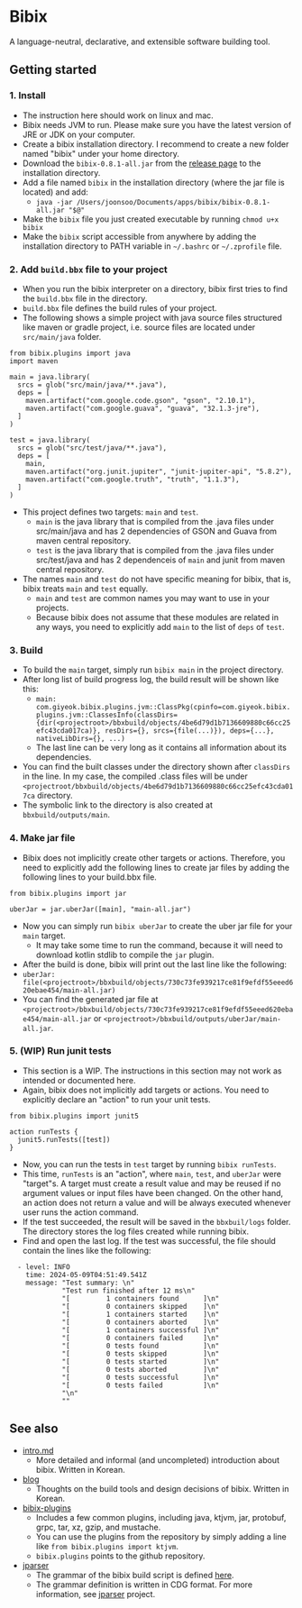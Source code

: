 # Bibix

A language-neutral, declarative, and extensible software building tool.


## Getting started

### 1. Install

  * The instruction here should work on linux and mac.
  * Bibix needs JVM to run. Please make sure you have the latest version of JRE or JDK on your computer.
  * Create a bibix installation directory. I recommend to create a new folder named "bibix" under your home directory.
  * Download the `bibix-0.8.1-all.jar` from the [release page](https://github.com/Joonsoo/bibix/releases/tag/0.8.1) to the installation directory.
  * Add a file named `bibix` in the installation directory (where the jar file is located) and add:
    * `java -jar /Users/joonsoo/Documents/apps/bibix/bibix-0.8.1-all.jar "$@"`
  * Make the `bibix` file you just created executable by running `chmod u+x bibix`
  * Make the `bibix` script accessible from anywhere by adding the installation directory to PATH variable in `~/.bashrc` or `~/.zprofile` file.

### 2. Add `build.bbx` file to your project

  * When you run the bibix interpreter on a directory, bibix first tries to find the `build.bbx` file in the directory.
  * `build.bbx` file defines the build rules of your project.
  * The following shows a simple project with java source files structured like maven or gradle project, i.e. source files are located under `src/main/java` folder.

```
from bibix.plugins import java
import maven

main = java.library(
  srcs = glob("src/main/java/**.java"),
  deps = [
    maven.artifact("com.google.code.gson", "gson", "2.10.1"),
    maven.artifact("com.google.guava", "guava", "32.1.3-jre"),
  ]
)

test = java.library(
  srcs = glob("src/test/java/**.java"),
  deps = [
    main,
    maven.artifact("org.junit.jupiter", "junit-jupiter-api", "5.8.2"),
    maven.artifact("com.google.truth", "truth", "1.1.3"),
  ]
)
```

  * This project defines two targets: `main` and `test`.
    * `main` is the java library that is compiled from the .java files under src/main/java and has 2 dependencies of GSON and Guava from maven central repository.
    * `test` is the java library that is compiled from the .java files under src/test/java and has 2 dependenceis of `main` and junit from maven central repository.
  * The names `main` and `test` do not have specific meaning for bibix, that is, bibix treats `main` and `test` equally.
    * `main` and `test` are common names you may want to use in your projects.
    * Because bibix does not assume that these modules are related in any ways, you need to explicitly add `main` to the list of `deps` of `test`.

### 3. Build

  * To build the `main` target, simply run `bibix main` in the project directory.
  * After long list of build progress log, the build result will be shown like this:
    * `main: com.giyeok.bibix.plugins.jvm::ClassPkg(cpinfo=com.giyeok.bibix.plugins.jvm::ClassesInfo(classDirs={dir(<projectroot>/bbxbuild/objects/4be6d79d1b7136609880c66cc25efc43cda017ca)}, resDirs={}, srcs={file(...)}), deps={...}, nativeLibDirs={}, ...)`
    * The last line can be very long as it contains all information about its dependencies.
  * You can find the built classes under the directory shown after `classDirs` in the line. In my case, the compiled .class files will be under `<projectroot/bbxbuild/objects/4be6d79d1b7136609880c66cc25efc43cda017ca` directory.
  * The symbolic link to the directory is also created at `bbxbuild/outputs/main`.

### 4. Make jar file

  * Bibix does not implicitly create other targets or actions. Therefore, you need to explicitly add the following lines to create jar files by adding the following lines to your build.bbx file.

```
from bibix.plugins import jar

uberJar = jar.uberJar([main], "main-all.jar")
```

  * Now you can simply run `bibix uberJar` to create the uber jar file for your `main` target.
    * It may take some time to run the command, because it will need to download kotlin stdlib to compile the `jar` plugin.
  * After the build is done, bibix will print out the last line like the following:
  * `uberJar: file(<projectroot>/bbxbuild/objects/730c73fe939217ce81f9efdf55eeed620ebae454/main-all.jar)`
  * You can find the generated jar file at `<projectroot>/bbxbuild/objects/730c73fe939217ce81f9efdf55eeed620ebae454/main-all.jar` or `<projectroot>/bbxbuild/outputs/uberJar/main-all.jar`.

### 5. (WIP) Run junit tests

  * This section is a WIP. The instructions in this section may not work as intended or documented here.
  * Again, bibix does not implicitly add targets or actions. You need to explicitly declare an "action" to run your unit tests.

```
from bibix.plugins import junit5

action runTests {
  junit5.runTests([test])
}
```

  * Now, you can run the tests in `test` target by running `bibix runTests`.
  * This time, `runTests` is an "action", where `main`, `test`, and `uberJar` were "target"s. A target must create a result value and may be reused if no argument values or input files have been changed. On the other hand, an action does not return a value and will be always executed whenever user runs the action command.
  * If the test succeeded, the result will be saved in the `bbxbuil/logs` folder. The directory stores the log files created while running bibix.
  * Find and open the last log. If the test was successful, the file should contain the lines like the following:

```
  - level: INFO
    time: 2024-05-09T04:51:49.541Z
    message: "Test summary: \n"
             "Test run finished after 12 ms\n"
             "[         1 containers found      ]\n"
             "[         0 containers skipped    ]\n"
             "[         1 containers started    ]\n"
             "[         0 containers aborted    ]\n"
             "[         1 containers successful ]\n"
             "[         0 containers failed     ]\n"
             "[         0 tests found           ]\n"
             "[         0 tests skipped         ]\n"
             "[         0 tests started         ]\n"
             "[         0 tests aborted         ]\n"
             "[         0 tests successful      ]\n"
             "[         0 tests failed          ]\n"
             "\n"
             ""
```


## See also
  * [intro.md](intro.md)
    * More detailed and informal (and uncompleted) introduction about bibix. Written in Korean.
  * [blog](https://giyeok.com/categories.html#bibix)
    * Thoughts on the build tools and design decisions of bibix. Written in Korean.
  * [bibix-plugins](https://github.com/Joonsoo/bibix-plugins)
    * Includes a few common plugins, including java, ktjvm, jar, protobuf, grpc, tar, xz, gzip, and mustache.
    * You can use the plugins from the repository by simply adding a line like `from bibix.plugins import ktjvm`.
    * `bibix.plugins` points to the github repository.
  * [jparser](https://github.com/Joonsoo/jparser)
    * The grammar of the bibix build script is defined [here](https://github.com/Joonsoo/bibix/blob/main/grammar/bibix.cdg).
    * The grammar definition is written in CDG format. For more information, see [jparser](https://github.com/Joonsoo/jparser) project.
